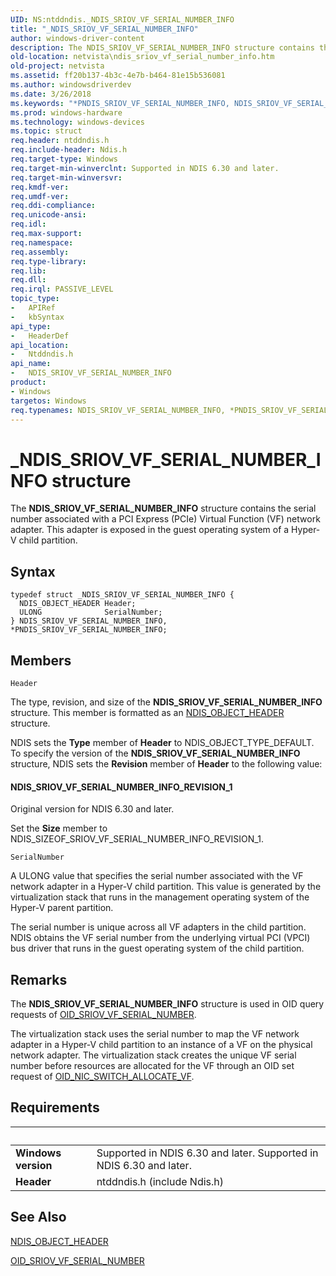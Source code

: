 ```yaml
---
UID: NS:ntddndis._NDIS_SRIOV_VF_SERIAL_NUMBER_INFO
title: "_NDIS_SRIOV_VF_SERIAL_NUMBER_INFO"
author: windows-driver-content
description: The NDIS_SRIOV_VF_SERIAL_NUMBER_INFO structure contains the serial number associated with a PCI Express (PCIe) Virtual Function (VF) network adapter. This adapter is exposed in the guest operating system of a Hyper-V child partition.
old-location: netvista\ndis_sriov_vf_serial_number_info.htm
old-project: netvista
ms.assetid: ff20b137-4b3c-4e7b-b464-81e15b536081
ms.author: windowsdriverdev
ms.date: 3/26/2018
ms.keywords: "*PNDIS_SRIOV_VF_SERIAL_NUMBER_INFO, NDIS_SRIOV_VF_SERIAL_NUMBER_INFO, NDIS_SRIOV_VF_SERIAL_NUMBER_INFO structure [Network Drivers Starting with Windows Vista], PNDIS_SRIOV_VF_SERIAL_NUMBER_INFO, PNDIS_SRIOV_VF_SERIAL_NUMBER_INFO structure pointer [Network Drivers Starting with Windows Vista], _NDIS_SRIOV_VF_SERIAL_NUMBER_INFO, netvista.ndis_sriov_vf_serial_number_info, ntddndis/NDIS_SRIOV_VF_SERIAL_NUMBER_INFO, ntddndis/PNDIS_SRIOV_VF_SERIAL_NUMBER_INFO"
ms.prod: windows-hardware
ms.technology: windows-devices
ms.topic: struct
req.header: ntddndis.h
req.include-header: Ndis.h
req.target-type: Windows
req.target-min-winverclnt: Supported in NDIS 6.30 and later.
req.target-min-winversvr: 
req.kmdf-ver: 
req.umdf-ver: 
req.ddi-compliance: 
req.unicode-ansi: 
req.idl: 
req.max-support: 
req.namespace: 
req.assembly: 
req.type-library: 
req.lib: 
req.dll: 
req.irql: PASSIVE_LEVEL
topic_type:
-	APIRef
-	kbSyntax
api_type:
-	HeaderDef
api_location:
-	Ntddndis.h
api_name:
-	NDIS_SRIOV_VF_SERIAL_NUMBER_INFO
product:
- Windows
targetos: Windows
req.typenames: NDIS_SRIOV_VF_SERIAL_NUMBER_INFO, *PNDIS_SRIOV_VF_SERIAL_NUMBER_INFO
---
```


# _NDIS_SRIOV_VF_SERIAL_NUMBER_INFO structure
The <b>NDIS_SRIOV_VF_SERIAL_NUMBER_INFO</b> structure contains the serial number associated with a PCI Express (PCIe) Virtual Function (VF) network adapter. This adapter is exposed in the guest operating system of a Hyper-V child partition.

## Syntax
```
typedef struct _NDIS_SRIOV_VF_SERIAL_NUMBER_INFO {
  NDIS_OBJECT_HEADER Header;
  ULONG              SerialNumber;
} NDIS_SRIOV_VF_SERIAL_NUMBER_INFO, *PNDIS_SRIOV_VF_SERIAL_NUMBER_INFO;
```

## Members


`Header`

The type, revision, and size of the <b>NDIS_SRIOV_VF_SERIAL_NUMBER_INFO</b> structure. This member is formatted as an <a href="https://msdn.microsoft.com/library/windows/hardware/ff566588">NDIS_OBJECT_HEADER</a> structure.

NDIS sets the <b>Type</b> member of <b>Header</b> to NDIS_OBJECT_TYPE_DEFAULT. To specify the version of the <b>NDIS_SRIOV_VF_SERIAL_NUMBER_INFO</b> structure, NDIS sets the <b>Revision</b> member of <b>Header</b> to the following value: 





#### NDIS_SRIOV_VF_SERIAL_NUMBER_INFO_REVISION_1

Original version for NDIS 6.30 and later.

Set the <b>Size</b> member to NDIS_SIZEOF_SRIOV_VF_SERIAL_NUMBER_INFO_REVISION_1.

`SerialNumber`

A ULONG value that specifies the serial number associated with the VF network adapter in a Hyper-V child partition. This value is generated by the virtualization stack that runs in the management operating system of the Hyper-V parent partition.

The serial number is unique across all VF adapters in the child partition. NDIS obtains the VF serial number from the underlying virtual PCI (VPCI) bus driver that runs in the guest operating system of the child partition.

## Remarks
The <b>NDIS_SRIOV_VF_SERIAL_NUMBER_INFO</b> structure is used in OID query requests of <a href="https://msdn.microsoft.com/library/windows/hardware/hh451909">OID_SRIOV_VF_SERIAL_NUMBER</a>.

The virtualization stack uses the serial number to map the VF network adapter in a Hyper-V child partition to an instance of a VF on the physical network adapter. The virtualization stack creates the unique VF serial number before  resources are allocated for the VF through an OID set request of <a href="https://msdn.microsoft.com/library/windows/hardware/hh451814">OID_NIC_SWITCH_ALLOCATE_VF</a>.

## Requirements
| &nbsp; | &nbsp; |
| ---- |:---- |
| **Windows version** | Supported in NDIS 6.30 and later. Supported in NDIS 6.30 and later. |
| **Header** | ntddndis.h (include Ndis.h) |

## See Also

<b></b>



<a href="https://msdn.microsoft.com/library/windows/hardware/ff566588">NDIS_OBJECT_HEADER</a>



<a href="https://msdn.microsoft.com/library/windows/hardware/hh451909">OID_SRIOV_VF_SERIAL_NUMBER</a>